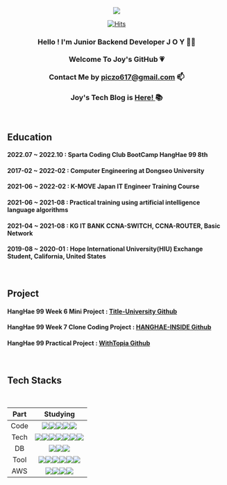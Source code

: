 <div align = "center">
  


<img src="https://capsule-render.vercel.app/api?type=slice&color=gradient&height=150&section=header&text=✨JOYGitHub✨&fontcolor=ffee00&fontSize=45&"/>

  
[![Hits](https://hits.seeyoufarm.com/api/count/incr/badge.svg?url=https%3A%2F%2Fgithub.com%2Fpicjoy&count_bg=%23FFE400&title_bg=%23C5FF00&icon=protocols-dot-io.svg&icon_color=%23FFFFFF&title=Today&edge_flat=false)](https://hits.seeyoufarm.com)
   
### Hello ! I'm Junior Backend Developer J O Y 👋🏻 </br></br> Welcome To Joy's GitHub 💗</br></br> Contact Me by piczo617@gmail.com 📫 </br></br> Joy's Tech Blog is [ Here! ](https://velog.io/@piczo) 📚

</div>
</br>
<div>

##  Education
#### 2022.07 ~ 2022.10  : Sparta Coding Club BootCamp HangHae 99 8th  
#### 2017-02 ~ 2022-02 : Computer Engineering at Dongseo University 
#### 2021-06 ~ 2022-02 : K-MOVE Japan IT Engineer Training Course 
#### 2021-06 ~ 2021-08 : Practical training using artificial intelligence language algorithms 
#### 2021-04 ~ 2021-08 : KG IT BANK CCNA-SWITCH, CCNA-ROUTER, Basic Network 
#### 2019-08 ~ 2020-01 : Hope International University(HIU) Exchange Student, California, United States 
</div>

</br>
<div>

##  Project 

#### HangHae 99 Week 6 Mini Project  : [ Title-University Github ](https://github.com/picjoy/Title-University)
#### HangHae 99 Week 7 Clone Coding Project : [ HANGHAE-INSIDE Github ](https://github.com/picjoy/HANGHAE-INSIDE-BE)
#### HangHae 99 Practical Project  : [ WithTopia Github ](https://github.com/picjoy/WithTopia_BE)
</div>
</br>

<div>  

## Tech Stacks
</br>

|Part|Studying|
|:---:|:---:|
|Code|<img src="https://img.shields.io/badge/Python-3776AB?style=for-the-badge&logo=python&logoColor=white"/><img src="https://img.shields.io/badge/HTML5-E34F26?style=for-the-badge&logo=html5&logoColor=white"/><img src="https://img.shields.io/badge/CSS3-1572B6?style=for-the-badge&logo=css3&logoColor=white"/><img src="https://img.shields.io/badge/JavaScript-F7DF1E?style=for-the-badge&logo=javascript&logoColor=white"/><img src="https://img.shields.io/badge/Java-E34F26?style=for-the-badge&logo=java&logoColor=white"/>|
|Tech|<img src="https://img.shields.io/badge/Spring-6DB33F?style=for-the-badge&logo=spring&logoColor=white"/><img src="https://img.shields.io/badge/SpringBoot-6DB33F?style=for-the-badge&logo=springboot&logoColor=white"/><img src="https://img.shields.io/badge/SpringSecurity-6DB33F?style=for-the-badge&logo=springsecurity&logoColor=white"/><img src="https://img.shields.io/badge/Gradle-02303A?style=for-the-badge&logo=gradle&logoColor=white"/><img src="https://img.shields.io/badge/JWT-000000?style=for-the-badge&logo=jsonwebtokens&logoColor=white"/><img src="https://img.shields.io/badge/WebRTC-333333?style=for-the-badge&logo=webrtc&logoColor=white"/><img src="https://img.shields.io/badge/SSL-003A70?style=for-the-badge&logo=let's encrypt&logoColor=white"/>|
|DB|<img src="https://img.shields.io/badge/MySQL-4479A1?style=for-the-badge&logo=mysql&logoColor=white"/><img src="https://img.shields.io/badge/Docker-2496ED?style=for-the-badge&logo=docker&logoColor=white"/><img src="https://img.shields.io/badge/MongoDB-47A248?style=for-the-badge&logo=mongodb&logoColor=white"/>|
|Tool|<img src="https://img.shields.io/badge/PyCharm-000000?style=for-the-badge&logo=pycharm&logoColor=white"/><img src="https://img.shields.io/badge/INTELLIJIDEA-000000?style=for-the-badge&logo=intellijidea&logoColor=white"/><img src="https://img.shields.io/badge/FileZilla-BF0000?style=for-the-badge&logo=filezilla&logoColor=white"/><img src="https://img.shields.io/badge/Git-F05032?style=for-the-badge&logo=git&logoColor=white"/><img src="https://img.shields.io/badge/Github-181717?style=for-the-badge&logo=github&logoColor=white"/><img src="https://img.shields.io/badge/Slack-4A154B?style=for-the-badge&logo=slack&logoColor=white"/>||
|AWS|<img src="https://img.shields.io/badge/AwsEC2-232F3E?style=for-the-badge&logo=AmazonAWS&logoColor=white"/><img src="https://img.shields.io/badge/AwsRDS-232F3E?style=for-the-badge&logo=AmazonAWS&logoColor=white"/><img src="https://img.shields.io/badge/AwsS3-232F3E?style=for-the-badge&logo=AmazonS3&logoColor=white"/><img src="https://img.shields.io/badge/AwsRoute53-232F3E?style=for-the-badge&logo=AmazonAWS&logoColor=white"/>|
  
</div>  

<div align = "center">  
 
</br>

</div>








